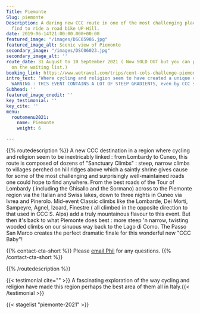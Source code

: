 ```yaml
---
Title: Piemonte
Slug: piemonte
Description: A daring new CCC route in one of the most challenging places you can
  find to ride a road bike UP-Hill.
date: 2019-06-14T21:00:00.000+00:00
featured_image: "/images/DSC05986.jpg"
featured_image_alt: Scenic view of Piemonte
secondary_image: "/images/DSC06023.jpg"
secondary_image_alt: ''
route_date: 31 August to 10 September 2021 ( Now SOLD OUT but you can place your name
  on the waiting list.)
booking_link: https://www.wetravel.com/trips/cent-cols-challenge-piemonte-a-july-2020-phil-deeker-san-pellegrino-terme-48711478
intro_text: 'Where cycling and religion seem to have created a unique culture together!
  WARNING : THIS EVENT CONTAINS A LOT OF STEEP GRADIENTS, even by CCC standards! '
Subhead: ''
featured_image_credit: ''
key_testimonial: ''
key_cite: ''
menu:
  routemenu2021:
    name: Piemonte
    weight: 6

---
```

{{% routedescription %}} A new CCC destination in a region where cycling and religion seem to be inextricably linked : from Lombardy to Cuneo, this route is composed of dozens of "Sanctuary Climbs" : steep, narrow climbs to villages perched on hill ridges above which a saintly shrine gives cause for some of the most challenging and surprisingly well-maintained roads one could hope to find anywhere.  From the best roads of the Tour of Lombardy ( including the Ghisallo and the Sormano) across to the Piemonte region via the Italian and Swiss lakes, down to three nights in Cuneo via Ivrea and Pinerolo. Mid-event Classic climbs like the Lombarde, Dei Morti, Sampeyre, Agnel, Izoard, Finestre ( all climbed in the opposite direction to that used in CCC S. Alps) add a truly mountainous flavour to this event. But then it's back to what Piemonte does best : more steep 'n narrow, twisting wooded climbs on our sinuous way back to the Lago di Como. The Passo San Marco creates the perfect dramatic finale for this wonderful new "CCC Baby"!

{{% contact-cta-short %}}
Please <a class="white dim" href="mailto:mailto:info@centcolschallenge.com">email Phil</a> for any questions.
{{% /contact-cta-short %}}

{{% /routedescription %}}

{{< testimonial cite="" >}} A fascinating exploration of the way cycling and religion have made this region perhaps the best area of them all in Italy.{{< /testimonial >}}

{{< stagelist "piemonte-2021" >}}